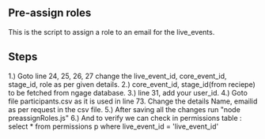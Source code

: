 ## Pre-assign roles

This is the script to assign a role to an email for the live_events.

## Steps

1.) Goto line 24, 25, 26, 27 change the live_event_id, core_event_id, stage_id, role as per given details.
2.) core_event_id, stage_id(from reciepe) to be fetched from ngage database.
3.) line 31, add your user_id.
4.) Goto file participants.csv as it is used in line 73. Change the details Name, emailid as per request in the csv file.
5.) After saving all the changes run "node preassignRoles.js"
6.) And to verify we can check in permissions table :  
    select * from permissions p where live_event_id  = 'live_event_id'